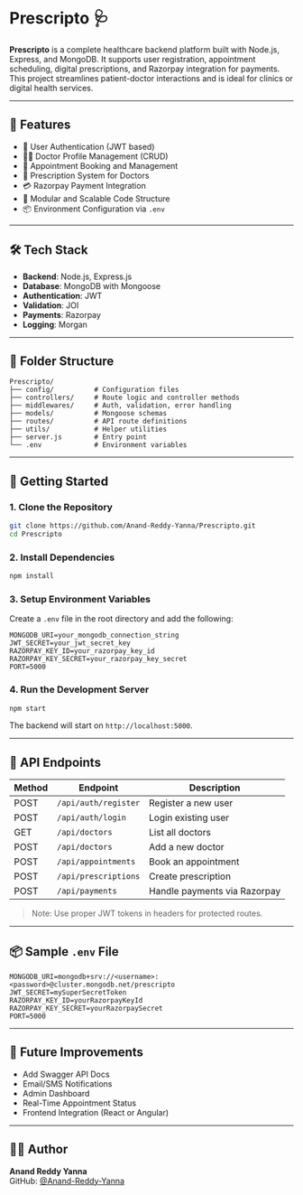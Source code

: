 # Prescripto 🩺

**Prescripto** is a complete healthcare backend platform built with Node.js, Express, and MongoDB. It supports user registration, appointment scheduling, digital prescriptions, and Razorpay integration for payments. This project streamlines patient-doctor interactions and is ideal for clinics or digital health services.

---

## 🌟 Features

- 🔐 User Authentication (JWT based)
- 👨‍⚕️ Doctor Profile Management (CRUD)
- 📅 Appointment Booking and Management
- 💊 Prescription System for Doctors
- 💳 Razorpay Payment Integration
- 📁 Modular and Scalable Code Structure
- 📦 Environment Configuration via `.env`

---

## 🛠️ Tech Stack

- **Backend**: Node.js, Express.js
- **Database**: MongoDB with Mongoose
- **Authentication**: JWT
- **Validation**: JOI
- **Payments**: Razorpay
- **Logging**: Morgan

---

## 📁 Folder Structure

```
Prescripto/
├── config/          # Configuration files
├── controllers/     # Route logic and controller methods
├── middlewares/     # Auth, validation, error handling
├── models/          # Mongoose schemas
├── routes/          # API route definitions
├── utils/           # Helper utilities
├── server.js        # Entry point
└── .env             # Environment variables
```

---

## 🚀 Getting Started

### 1. Clone the Repository

```bash
git clone https://github.com/Anand-Reddy-Yanna/Prescripto.git
cd Prescripto
```

### 2. Install Dependencies

```bash
npm install
```

### 3. Setup Environment Variables

Create a `.env` file in the root directory and add the following:

```env
MONGODB_URI=your_mongodb_connection_string
JWT_SECRET=your_jwt_secret_key
RAZORPAY_KEY_ID=your_razorpay_key_id
RAZORPAY_KEY_SECRET=your_razorpay_key_secret
PORT=5000
```

### 4. Run the Development Server

```bash
npm start
```

The backend will start on `http://localhost:5000`.

---

## 🔌 API Endpoints

| Method | Endpoint              | Description                 |
|--------|-----------------------|-----------------------------|
| POST   | `/api/auth/register`  | Register a new user         |
| POST   | `/api/auth/login`     | Login existing user         |
| GET    | `/api/doctors`        | List all doctors            |
| POST   | `/api/doctors`        | Add a new doctor            |
| POST   | `/api/appointments`   | Book an appointment         |
| POST   | `/api/prescriptions`  | Create prescription         |
| POST   | `/api/payments`       | Handle payments via Razorpay|

> Note: Use proper JWT tokens in headers for protected routes.

---

## 📦 Sample `.env` File

```env
MONGODB_URI=mongodb+srv://<username>:<password>@cluster.mongodb.net/prescripto
JWT_SECRET=mySuperSecretToken
RAZORPAY_KEY_ID=yourRazorpayKeyId
RAZORPAY_KEY_SECRET=yourRazorpaySecret
PORT=5000
```

---

## 🧠 Future Improvements

- Add Swagger API Docs
- Email/SMS Notifications
- Admin Dashboard
- Real-Time Appointment Status
- Frontend Integration (React or Angular)

---

## 👨‍💻 Author

**Anand Reddy Yanna**  
GitHub: [@Anand-Reddy-Yanna](https://github.com/Anand-Reddy-Yanna)
